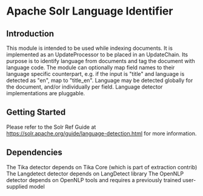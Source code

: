 Apache Solr Language Identifier
===============================

Introduction
------------
This module is intended to be used while indexing documents.
It is implemented as an UpdateProcessor to be placed in an UpdateChain.
Its purpose is to identify language from documents and tag the document with language code.
The module can optionally map field names to their language specific counterpart,
e.g. if the input is "title" and language is detected as "en", map to "title_en".
Language may be detected globally for the document, and/or individually per field.
Language detector implementations are pluggable.

Getting Started
---------------
Please refer to the Solr Ref Guide at https://solr.apache.org/guide/language-detection.html
for more information.

Dependencies
------------
The Tika detector depends on Tika Core (which is part of extraction contrib)
The Langdetect detector depends on LangDetect library
The OpenNLP detector depends on OpenNLP tools and requires a previously trained user-supplied model
